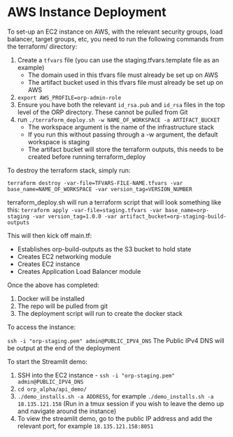 # AWS Instance Deployment

To set-up an EC2 instance on AWS, with the relevant security groups, load balancer, target groups, etc, you need to run the following commands from the terraform/ directory:

1) Create a `tfvars` file (you can use the staging.tfvars.template file as an example)
    - The domain used in this tfvars file must already be set up on AWS
    - The artifact bucket used in this tfvars file must already be set up on AWS
2) `export AWS_PROFILE=orp-admin-role`
3) Ensure you have both the relevant `id_rsa.pub` and `id_rsa` files in the top level of the ORP directory. These cannot be pulled from Git
4) run `./terraform_deploy.sh -w NAME_OF_WORKSPACE -a ARTIFACT_BUCKET`
    - The workspace argument is the name of the infrastructure stack
    - If you run this without passing through a -w argument, the default workspace is staging
    - The artifact bucket will store the terraform outputs, this needs to be created before running terraform_deploy

To destroy the terraform stack, simply run:

`terraform destroy -var-file=TFVARS-FILE-NAME.tfvars -var base_name=NAME_OF_WORKSPACE -var version_tag=VERSION_NUMBER`

terraform_deploy.sh will run a terraform script that will look something like this:
`terraform apply -var-file=staging.tfvars -var base_name=orp-staging -var version_tag=1.0.0 -var artifact_bucket=orp-staging-build-outputs`

This will then kick off main.tf:
- Establishes orp-build-outputs as the S3 bucket to hold state
- Creates EC2 networking module
- Creates EC2 instance
- Creates Application Load Balancer module

Once the above has completed:
1) Docker will be installed
2) The repo will be pulled from git
3) The deployment script will run to create the docker stack

To access the instance:

`ssh -i "orp-staging.pem" admin@PUBLIC_IPV4_DNS`
The Public IPv4 DNS will be output at the end of the deployment

To start the Streamlit demo:

1) SSH into the EC2 instance - `ssh -i "orp-staging.pem" admin@PUBLIC_IPV4_DNS`
2) `cd orp_alpha/api_demo/`
3) `./demo_installs.sh -a ADDRESS`, for example `./demo_installs.sh -a 18.135.121.158` (Run in a tmux session if you wish to leave the demo up and navigate around the instance)
4) To view the streamlit demo, go to the public IP address and add the relevant port, for example `18.135.121.158:8051`